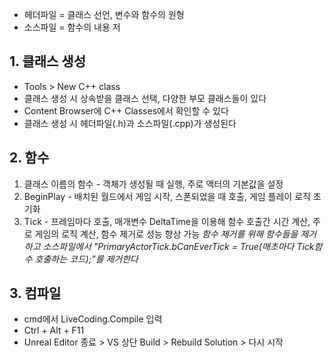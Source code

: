 - 헤더파일 = 클래스 선언, 변수와 함수의 원형 
- 소스파일 = 함수의 내용 저
## 1. 클래스 생성
- Tools > New C++ class
- 클래스 생성 시 상속받을 클래스 선택, 다양한 부모 클래스들이 있다
- Content Browser에 C++ Classes에서 확인할 수 있다
- 클래스 생성 시 헤더파일(.h)과 소스파일(.cpp)가 생성된다
## 2. 함수
1. 클래스 이름의 함수 - 객체가 생성될 때 실행, 주로 액터의 기본값을 설정
2. BeginPlay - 배치된 월드에서 게임 시작, 스폰되었을 때 호출, 게임 플레이 로직 초기화
3. Tick - 프레임마다 호출, 매개변수 DeltaTime을 이용해 함수 호출간 시간 계산, 주로 게임의 로직 계산, 함수 제거로 성능 향상 가능
	*함수 제거를 위해 함수들을 제거하고 소스파일에서 "PrimaryActorTick.bCanEverTick = True(매초마다 Tick함수 호출하는 코드);"를 제거한다*
## 3. 컴파일
- cmd에서 LiveCoding.Compile 입력
- Ctrl + Alt + F11
- Unreal Editor 종료 > VS 상단 Build > Rebuild Solution > 다시 시작
